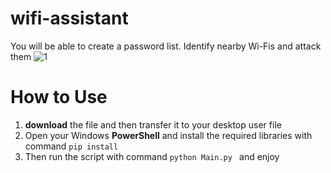 # wifi-assistant
You will be able to create a password list. Identify nearby Wi-Fis and attack them
![1](https://github.com/MrMelfex/wifi-assistant/assets/149225543/bf0c20e0-cc33-4ad9-885a-cab77cede13c)

# How to Use
1) **download** the file and then transfer it to your desktop user file
2) Open your Windows **PowerShell** and install the required libraries with command  ```pip install ``` 
3) Then run the script with command ```python Main.py ```  and enjoy

